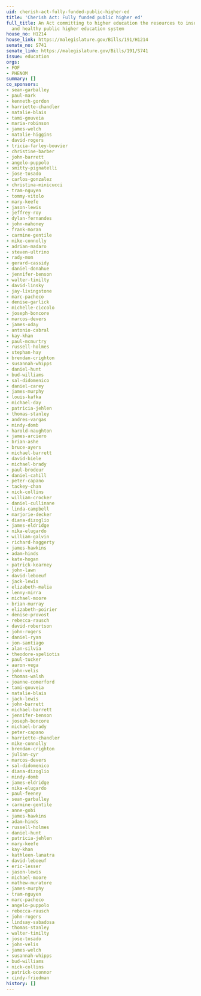 ```yaml
---
uid: cherish-act-fully-funded-public-higher-ed
title: 'Cherish Act: Fully funded public higher ed'
full_title: An Act committing to higher education the resources to insure a strong
  and healthy public higher education system
house_no: H1214
house_link: https://malegislature.gov/Bills/191/H1214
senate_no: S741
senate_link: https://malegislature.gov/Bills/191/S741
issue: education
orgs:
- FOF
- PHENOM
summary: []
co_sponsors:
- sean-garballey
- paul-mark
- kenneth-gordon
- harriette-chandler
- natalie-blais
- tami-gouveia
- maria-robinson
- james-welch
- natalie-higgins
- david-rogers
- tricia-farley-bouvier
- christine-barber
- john-barrett
- angelo-puppolo
- smitty-pignatelli
- jose-tosado
- carlos-gonzalez
- christina-minicucci
- tram-nguyen
- tommy-vitolo
- mary-keefe
- jason-lewis
- jeffrey-roy
- dylan-fernandes
- john-mahoney
- frank-moran
- carmine-gentile
- mike-connolly
- adrian-madaro
- steven-ultrino
- rady-mom
- gerard-cassidy
- daniel-donahue
- jennifer-benson
- walter-timilty
- david-linsky
- jay-livingstone
- marc-pacheco
- denise-garlick
- michelle-ciccolo
- joseph-boncore
- marcos-devers
- james-oday
- antonio-cabral
- kay-khan
- paul-mcmurtry
- russell-holmes
- stephan-hay
- brendan-crighton
- susannah-whipps
- daniel-hunt
- bud-williams
- sal-didomenico
- daniel-carey
- james-murphy
- louis-kafka
- michael-day
- patricia-jehlen
- thomas-stanley
- andres-vargas
- mindy-domb
- harold-naughton
- james-arciero
- brian-ashe
- bruce-ayers
- michael-barrett
- david-biele
- michael-brady
- paul-brodeur
- daniel-cahill
- peter-capano
- tackey-chan
- nick-collins
- william-crocker
- daniel-cullinane
- linda-campbell
- marjorie-decker
- diana-dizoglio
- james-eldridge
- nika-elugardo
- william-galvin
- richard-haggerty
- james-hawkins
- adam-hinds
- kate-hogan
- patrick-kearney
- john-lawn
- david-leboeuf
- jack-lewis
- elizabeth-malia
- lenny-mirra
- michael-moore
- brian-murray
- elizabeth-poirier
- denise-provost
- rebecca-rausch
- david-robertson
- john-rogers
- daniel-ryan
- jon-santiago
- alan-silvia
- theodore-speliotis
- paul-tucker
- aaron-vega
- john-velis
- thomas-walsh
- joanne-comerford
- tami-gouveia
- natalie-blais
- jack-lewis
- john-barrett
- michael-barrett
- jennifer-benson
- joseph-boncore
- michael-brady
- peter-capano
- harriette-chandler
- mike-connolly
- brendan-crighton
- julian-cyr
- marcos-devers
- sal-didomenico
- diana-dizoglio
- mindy-domb
- james-eldridge
- nika-elugardo
- paul-feeney
- sean-garballey
- carmine-gentile
- anne-gobi
- james-hawkins
- adam-hinds
- russell-holmes
- daniel-hunt
- patricia-jehlen
- mary-keefe
- kay-khan
- kathleen-lanatra
- david-leboeuf
- eric-lesser
- jason-lewis
- michael-moore
- mathew-muratore
- james-murphy
- tram-nguyen
- marc-pacheco
- angelo-puppolo
- rebecca-rausch
- john-rogers
- lindsay-sabadosa
- thomas-stanley
- walter-timilty
- jose-tosado
- john-velis
- james-welch
- susannah-whipps
- bud-williams
- nick-collins
- patrick-oconnor
- cindy-friedman
history: []
---
```

